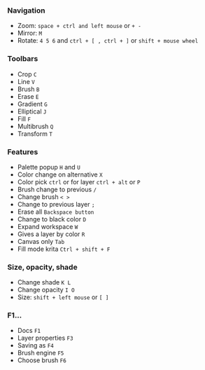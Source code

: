### Navigation
* Zoom: `space + ctrl and left mouse` or `+ -`
* Mirror: `M`
* Rotate: `4 5 6` and `ctrl + [ , ctrl + ]` or `shift + mouse wheel`
### Toolbars
* Crop `C`
* Line `V`
* Brush `B`
* Erase `E`
* Gradient `G`
* Elliptical `J`
* Fill `F`
* Multibrush `Q`
* Transform `T`
### Features
* Palette popup `H` and `U`
* Color change on alternative `X`
* Color pick `ctrl` or for layer `ctrl + alt` or `P`
* Brush change to previous `/`
* Change brush `< >`
* Change to previous layer `;`
* Erase all `Backspace button`
* Change to black color `D`
* Expand workspace `W`
* Gives a layer by color `R`
* Canvas only `Tab`
* Fill mode krita `Ctrl + shift + F`
### Size, opacity, shade
* Change shade `K L`
* Change opacity `I O`
* Size: `shift + left mouse` or `[ ]`
### F1...
* Docs `F1`
* Layer properties `F3`
* Saving as `F4`
* Brush engine `F5`
* Choose brush `F6`

